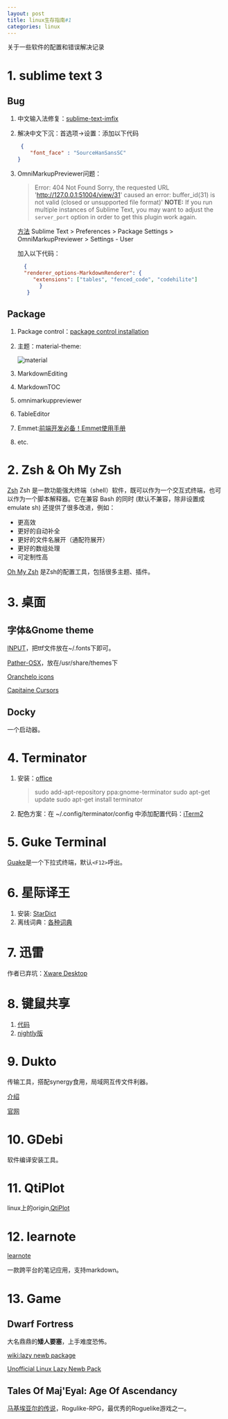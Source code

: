 ```yaml
---
layout: post
title: linux生存指南#1
categories: linux
---
```


<p class="message">
    关于一些软件的配置和错误解决记录
</p>

# 1. sublime text 3

## Bug

1.  中文输入法修复：[sublime-text-imfix](https://github.com/lyfeyaj/sublime-text-imfix)
2.  解决中文下沉：首选项->设置：添加以下代码

    ~~~ json
     {
        "font_face" : "SourceHanSansSC"
    }
    ~~~

4.  OmniMarkupPreviewer问题：

    >Error: 404 Not Found
    >Sorry, the requested URL 'http://127.0.0.1:51004/view/31' caused an error:
    >buffer_id(31) is not valid (closed or unsupported file format)'
    >**NOTE:** If you run multiple instances of Sublime Text, you may want to adjust
    >the `server_port` option in order to get this plugin work again.

     [方法](http://stackoverflow.com/questions/35798823/omnimarkuppreviewer-404)
     Sublime Text > Preferences > Package Settings > OmniMarkupPreviewer > Settings - User

    加入以下代码：

    ~~~ json
      {
      "renderer_options-MarkdownRenderer": {
         "extensions": ["tables", "fenced_code", "codehilite"]
           }
       }
    ~~~

## Package
1. Package control：[package control installation](https://packagecontrol.io/installation)
2. 主题：material-theme:

    ![material](http://ww2.sinaimg.cn/mw690/66c92bc3gw1f8ngt4qtzaj218g0o9n6j.jpg)

3. MarkdownEditing
4. MarkdownTOC
5. omnimarkuppreviewer
6. TableEditor
7. Emmet:[前端开发必备！Emmet使用手册](http://www.w3cplus.com/tools/emmet-cheat-sheet.html)
8. etc.

# 2. Zsh & Oh My Zsh
[Zsh](http://www.zsh.org/) Zsh 是一款功能强大终端（shell）软件，既可以作为一个交互式终端，也可以作为一个脚本解释器。它在兼容 Bash 的同时 (默认不兼容，除非设置成 emulate sh) 还提供了很多改进，例如：
* 更高效
* 更好的自动补全
* 更好的文件名展开（通配符展开）
* 更好的数组处理
* 可定制性高

[Oh My Zsh](http://ohmyz.sh/) 是Zsh的配置工具，包括很多主题、插件。

# 3. 桌面

## 字体&Gnome theme

[INPUT](http://input.fontbureau.com/)，把ttf文件放在~/.fonts下即可。

[Pather-OSX](https://www.gnome-look.org/p/1150507/)，放在/usr/share/themes下

[Oranchelo icons](https://www.gnome-look.org/p/1151321/)

[Capitaine Cursors](https://www.gnome-look.org/p/1148692/)

## Docky

一个启动器。

# 4. Terminator
1. 安装：[office](http://gnometerminator.blogspot.jp/p/introduction.html)

    >sudo add-apt-repository ppa:gnome-terminator
    >sudo apt-get update
    >sudo apt-get install terminator

2. 配色方案：在 ~/.config/terminator/config 中添加配置代码：[iTerm2](https://github.com/mbadolato/iTerm2-Color-Schemes)

# 5. Guke Terminal
[Guake](http://guake-project.org/)是一个下拉式终端，默认`<F12>`呼出。

# 6. 星际译王
1. 安装: [StarDict](http://stardict-4.sourceforge.net/index_cn.php)
2. 离线词典：[各种词典](http://abloz.com/huzheng/stardict-dic/zh_CN/)

# 7. 迅雷
作者已弃坑：[Xware Desktop](https://github.com/Xinkai/XwareDesktop)

# 8. 键鼠共享
1. [代码](https://github.com/symless/synergy)
2. [nightly版](https://symless.com/nightly)

# 9. Dukto
传输工具，搭配synergy食用，局域网互传文件利器。

[介绍](http://www.iplaysoft.com/dukto.html)

[官网](http://www.msec.it/blog/?page_id=556)

# 10. GDebi
软件编译安装工具。

# 11. QtiPlot
linux上的origin,[QtiPlot](http://www.qtiplot.com/)

# 12. learnote
[learnote](https://leanote.com/)

一款跨平台的笔记应用，支持markdown。

# 13. Game

## Dwarf Fortress
大名鼎鼎的**矮人要塞**，上手难度恐怖。

[wiki:lazy newb package](http://dwarffortresswiki.org/Utility:Lazy_Newb_Pack)

[Unofficial Linux Lazy Newb Pack](http://www.bay12forums.com/smf/index.php?PHPSESSID=86ecf689a693ec3100c23e04c2f89d4f&topic=156011.msg6784657#msg6784657)

## Tales Of Maj'Eyal: Age Of Ascendancy
[马基埃亚尔的传说](https://te4.org/)，Rogulike-RPG，最优秀的Roguelike游戏之一。

